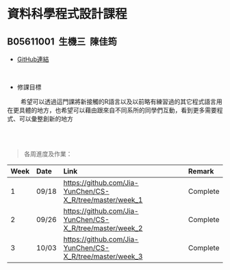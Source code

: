  # 資料科學程式設計課程
  ## B05611001&nbsp;&nbsp;生機三&nbsp;&nbsp;陳佳筠<br>

 - [GitHub連結](https://github.com/Jia-YunChen/)
<br>

 - 修課目標<br>

&nbsp;&nbsp;&nbsp;&nbsp;&nbsp;&nbsp;&nbsp;&nbsp;希望可以透過這門課將新接觸的R語言以及以前略有練習過的其它程式語言用在更具體的地方，也希望可以藉由跟來自不同系所的同學們互動，看到更多需要程式、可以彙整創新的地方

<br>
<br>

 > 各周進度及作業：<br>

| Week  | Date    | Link                                                            | Remark                                         |
|-------|:--------|:----------------------------------------------------------------|:-----------------------------------------------|
|   1   | 09/18   | https://github.com/Jia-YunChen/CS-X_R/tree/master/week_1        | Complete                                       |
|   2   | 09/26   | https://github.com/Jia-YunChen/CS-X_R/tree/master/week_2        | Complete                                       |
|   3   | 10/03   | https://github.com/Jia-YunChen/CS-X_R/tree/master/week_3        | Complete                                       |
